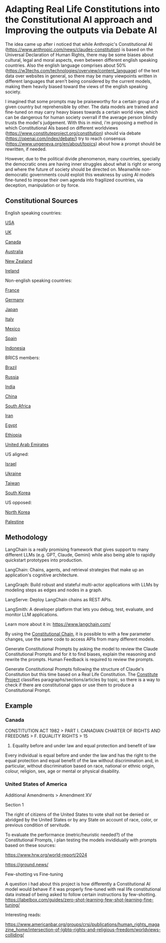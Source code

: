 # Adapting Real Life Constitutions into the Constitutional AI approach and Improving the outputs via Debate AI

The idea came up after i noticed that while Anthropic's Constitutional AI (https://www.anthropic.com/news/claudes-constitution) is based on the Universal Declaration of Human Rights, there may be some biases about cultural, legal and moral aspects, even between different english speaking countries. Also the english language comprises about 50% (https://w3techs.com/technologies/overview/content_language) of the text data over websites in general, so there may be many viewpoints written in different languages that aren't being considered by the current models, making them heavily biased toward the views of the english speaking society.

I imagined that some prompts may be praiseworthy for a certain group of a given country but reprehensible by other. The data models are trained and fine-tuned on may carry heavy biases towards a certain world view, which can be dangerous for
human society overrall if the average person blindly trusts the model's judgement.
With this in mind, i'm proposing a method in which Constitutional AIs based on different worldviews (https://www.constituteproject.org/constitution) should via debate (https://openai.com/index/debate/) try to reach consensus (https://www.ungeneva.org/en/about/topics) about how a prompt should be rewritten, if needed.

However, due to the political divide phenomenon, many countries, specially the democratic ones are having inner struggles about what is right or wrong and where the future of society should be directed on.
Meanwhile non-democratic governments could exploit this weakness by using AI models fine-tuned to impose their own agenda into fragilized countries, via deception, manipulation or by force.

## Constitutional Sources
  English speaking countries:
  
  [USA](https://www.constituteproject.org/constitution/United_States_of_America_1992)
  
  [UK](https://www.constituteproject.org/constitution/United_Kingdom_2013)
  
  [Canada](https://www.constituteproject.org/constitution/Canada_2011)
  
  [Australia](https://www.constituteproject.org/constitution/Australia_1985)
  
  [New Zealand](https://www.constituteproject.org/constitution/New_Zealand_2014)
  
  [Ireland](https://www.constituteproject.org/constitution/Ireland_2019)

  Non-english speaking countries:
  
  [France](https://www.constituteproject.org/constitution/France_2008)
  
  [Germany](https://www.constituteproject.org/constitution/German_Federal_Republic_2014)
  
  [Japan](https://www.constituteproject.org/constitution/Japan_1946)
  
  [Italy](https://www.constituteproject.org/constitution/Italy_2020)
  
  [Mexico](https://www.constituteproject.org/constitution/Mexico_2015)
  
  [Spain](https://www.constituteproject.org/constitution/Spain_2011)
  
  [Indonesia](https://www.constituteproject.org/constitution/Indonesia_2002)
  
  
BRICS members:

  [Brazil](https://www.constituteproject.org/constitution/Brazil_2017)
  
  [Russia](https://www.constituteproject.org/constitution/Russia_2014)
  
  [India](https://www.constituteproject.org/constitution/India_2016)
  
  [China](https://www.constituteproject.org/constitution/China_2018)
  
  [South Africa](https://www.constituteproject.org/constitution/South_Africa_2012)
  
  [Iran](https://www.constituteproject.org/constitution/Iran_1989)
  
  [Egypt](https://www.constituteproject.org/constitution/Egypt_2019)
  
  [Ethiopia](https://www.constituteproject.org/constitution/Ethiopia_1994)
  
  [United Arab Emirates](https://www.constituteproject.org/constitution/United_Arab_Emirates_2009)


US aligned:

[Israel](https://www.constituteproject.org/constitution/Israel_2013)

[Ukraine](https://www.constituteproject.org/constitution/Ukraine_2019)

[Taiwan](https://www.constituteproject.org/constitution/Taiwan_2005)

[South Korea](https://www.constituteproject.org/constitution/Republic_of_Korea_1987)

US opposed:

[North Korea](https://www.constituteproject.org/constitution/Peoples_Republic_of_Korea_2016)

[Palestine](https://www.constituteproject.org/constitution/Palestine_2005)



## Methodology
LangChain is a really promising framework that gives support to many different LLMs (e.g. GPT, Claude, Gemini) while also being able to rapidly quickstart prototypes into production.

LangChain: Chains, agents, and retrieval strategies that make up an application's cognitive architecture.

LangGraph: Build robust and stateful multi-actor applications with LLMs by modeling steps as edges and nodes in a graph.

LangServe: Deploy LangChain chains as REST APIs.

LangSmith: A developer platform that lets you debug, test, evaluate, and monitor LLM applications.


Learn more about it in: https://www.langchain.com/

By using the [Constitutional Chain](https://python.langchain.com/v0.1/docs/guides/productionization/safety/constitutional_chain/), it is possible to with a few parameter changes, use the same code to access APIs from many different models.


Generate Constitutional Prompts by asking the model to review the Claude Constitutional Prompts and for it to find biases, explain the reasoning and rewrite the prompts. Human Feedback is required to review the prompts.

Generate Constitutional Prompts following the structure of Claude's Constitution but this time based on a Real Life Constitution. The [Constitute Project](https://www.constituteproject.org/) classifies paragraphs/sections/articles by topic, 
so there is a way to check if there are constitutional gaps or use them to produce a Constitutional Prompt.

## Example

### Canada

CONSTITUTION ACT 1982 > PART I. CANADIAN CHARTER OF RIGHTS AND FREEDOMS > F. EQUALITY RIGHTS > 15

1. Equality before and under law and equal protection and benefit of law

Every individual is equal before and under the law and has the right to the equal protection and equal benefit of the law without discrimination and, in particular, without discrimination based on race, national or ethnic origin, colour, religion, sex, age or mental or physical disability.

### United States of America

Additional Amendments > Amendment XV

Section 1

The right of citizens of the United States to vote shall not be denied or abridged by the United States or by any State on account of race, color, or previous condition of servitude.


To evaluate the performance (metric/heuristic needed?) of the Constitutional Prompts, i plan testing the models invididually with prompts based on these sources:

https://www.hrw.org/world-report/2024

https://ground.news/




Few-shotting vs Fine-tuning

A question i had about this project is how differently a Constitutional AI model would behave if it was properly fine-tuned with real life constitutional data instead of being asked to follow certain instructions by few-shotting. https://labelbox.com/guides/zero-shot-learning-few-shot-learning-fine-tuning/

Interesting reads:

https://www.americanbar.org/groups/crsj/publications/human_rights_magazine_home/intersection-of-lgbtq-rights-and-religious-freedom/worldviews-colliding/
